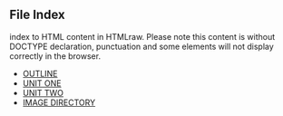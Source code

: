 ## File Index

index to HTML content in HTMLraw.  Please note this content is without DOCTYPE declaration, punctuation and some elements will not display correctly in the browser.

  * [OUTLINE](HTMLraw/art125Outline.html)
  * [UNIT ONE](HTMLraw/art125Unit01.html)
  * [UNIT TWO](HTMLraw/art125Unit02.html)
  * [IMAGE DIRECTORY](HTMLraw/art125Images.html)




